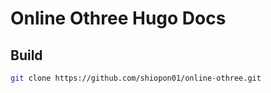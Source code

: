 # Online Othree Hugo Docs

## Build

```bash
git clone https://github.com/shiopon01/online-othree.git
```
